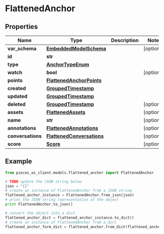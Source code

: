 # FlattenedAnchor


## Properties

Name | Type | Description | Notes
------------ | ------------- | ------------- | -------------
**var_schema** | [**EmbeddedModelSchema**](EmbeddedModelSchema) |  | [optional] 
**id** | **str** |  | 
**type** | [**AnchorTypeEnum**](AnchorTypeEnum) |  | 
**watch** | **bool** |  | [optional] 
**points** | [**FlattenedAnchorPoints**](FlattenedAnchorPoints) |  | 
**created** | [**GroupedTimestamp**](GroupedTimestamp) |  | 
**updated** | [**GroupedTimestamp**](GroupedTimestamp) |  | 
**deleted** | [**GroupedTimestamp**](GroupedTimestamp) |  | [optional] 
**assets** | [**FlattenedAssets**](FlattenedAssets) |  | [optional] 
**name** | **str** |  | [optional] 
**annotations** | [**FlattenedAnnotations**](FlattenedAnnotations) |  | [optional] 
**conversations** | [**FlattenedConversations**](FlattenedConversations) |  | [optional] 
**score** | [**Score**](Score) |  | [optional] 

## Example

```python
from pieces_os_client.models.flattened_anchor import FlattenedAnchor

# TODO update the JSON string below
json = "{}"
# create an instance of FlattenedAnchor from a JSON string
flattened_anchor_instance = FlattenedAnchor.from_json(json)
# print the JSON string representation of the object
print FlattenedAnchor.to_json()

# convert the object into a dict
flattened_anchor_dict = flattened_anchor_instance.to_dict()
# create an instance of FlattenedAnchor from a dict
flattened_anchor_form_dict = flattened_anchor.from_dict(flattened_anchor_dict)
```



